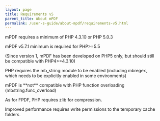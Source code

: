```yaml
---
layout: page
title: Requirements v5
parent_title: About mPDF
permalink: /user-s-guide/about-mpdf/requirements-v5.html
---
```


<div id="bpmbook" class="bpmbook" style="direction:ltr;">
<div class="topic_user_field">
<div id="U0">
<p>mPDF requires a minimum of PHP 4.3.10 or PHP 5.0.3</p>
<p>mPDF v5.7.1 minimum is required for PHP&gt;=5.5</p>
<p>(Since version 1, mPDF has been developed on PHP5 only, but should still be compatible with PHP4&gt;=4.3.10)</p>
<p>PHP requires the mb_string module to be enabled (including mbregex, which needs to be explicitly enabled in some environments)</p>
<p>mPDF is **not** compatible with PHP function overloading (mbstring.func_overload)</p>
<p>As for FPDF, PHP requires zlib for compression.</p>
<p>Improved performance requires write permissions to the temporary cache folders.</p>
</div>
</div>

